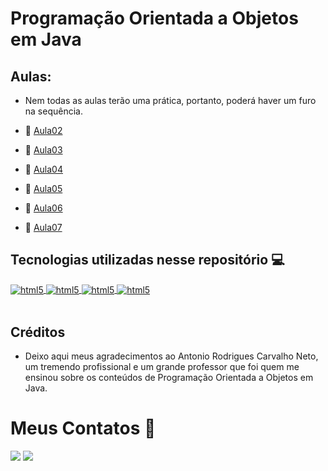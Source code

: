 # Programação Orientada a Objetos em Java

## **Aulas:**

- Nem todas as aulas terão uma prática, portanto, poderá haver um furo na sequência.

- 📌 [Aula02](https://github.com/KawanSerafim/POO_Java/tree/main/src/edu/curso/aula01)
- 📌 [Aula03](https://github.com/KawanSerafim/POO_Java/tree/main/src/edu/curso/aula02)
- 📌 [Aula04](https://github.com/KawanSerafim/POO_Java/tree/main/src/edu/curso/aula04)
- 📌 [Aula05](https://github.com/KawanSerafim/POO_Java/tree/main/src/edu/curso/aula05)
- 📌 [Aula06](https://github.com/KawanSerafim/POO_Java/tree/main/src/edu/curso/aula06)
- 📌 [Aula07](https://github.com/KawanSerafim/POO_Java/tree/main/src/edu/curso/aula07)

## **Tecnologias utilizadas nesse repositório** 💻
<div style="display: inline_block">
    <a href="https://www.oracle.com/br/java/technologies/downloads/" target="_blank"> <img align="center" alt="html5" src="https://img.shields.io/badge/Java-ED8B00?style=for-the-badge&logo=openjdk&logoColor=white" /> </a>
    <a href="https://code.visualstudio.com/download" target="_blank"> <img align="center" alt="html5" src="https://img.shields.io/badge/Visual_Studio_Code-0078D4?style=for-the-badge&logo=visual%20studio%20code&logoColor=white" /> </a>
    <a href="https://git-scm.com/downloads" target="_blank"> <img align="center" alt="html5" src="https://img.shields.io/badge/GIT-E44C30?style=for-the-badge&logo=git&logoColor=white" /> </a>
    <a href="https://www.figma.com/" target="_blank"> <img align="center" alt="html5" src="https://img.shields.io/badge/Figma-F24E1E?style=for-the-badge&logo=figma&logoColor=white" /> </a>
</div><br/>

## **Créditos**

- Deixo aqui meus agradecimentos ao Antonio Rodrigues Carvalho Neto, um tremendo profissional e um grande professor que foi quem me ensinou sobre os conteúdos de Programação Orientada a Objetos em Java.

# **Meus Contatos** 📱

<div>
    <a href="https://www.linkedin.com/in/kawan-serafim/"><img src="https://img.shields.io/badge/LinkedIn-0077B5?style=for-the-badge&logo=linkedin&logoColor=white" target="_blank"></a>
    <a href="mailto:kawanserafimdesouza@gmail.com"><img src="https://img.shields.io/badge/Gmail-D14836?style=for-the-badge&logo=gmail&logoColor=white" target="_blank"></a>
</div><br/>
